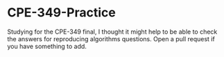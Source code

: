 # CPE-349-Practice
Studying for the CPE-349 final, I thought it might help to be able to check the answers for reproducing algorithms questions. Open a pull request if you have something to add.
